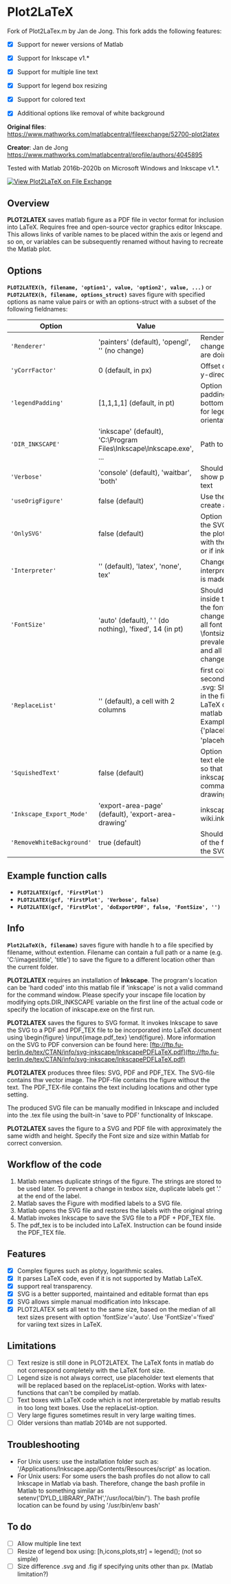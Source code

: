 # Plot2LaTeX

Fork of Plot2LaTex.m by Jan de Jong. This fork adds the following features:

- [x] Support for newer versions of Matlab
- [x] Support for Inkscape v1.*
- [x] Support for multiple line text
- [x] Support for legend box resizing
- [x] Support for colored text
- [x] Additional options like removal of white background


**Original files**: https://www.mathworks.com/matlabcentral/fileexchange/52700-plot2latex

**Creator**: Jan de Jong https://www.mathworks.com/matlabcentral/profile/authors/4045895

Tested with Matlab 2016b-2020b on Microsoft Windows and Inkscape v1.*.

[![View Plot2LaTeX on File Exchange](https://www.mathworks.com/matlabcentral/images/matlab-file-exchange.svg)](https://de.mathworks.com/matlabcentral/fileexchange/108554-plot2latex)

## Overview

**PLOT2LATEX** saves matlab figure as a PDF file in vector format for inclusion into LaTeX. Requires free and open-source vector graphics editor Inkscape. This allows links of varible names to be placed within the axis or legend and so on, or variables can be subsequently renamed without having to recreate the Matlab plot.

## Options

**`PLOT2LATEX(h, filename, 'option1', value, 'option2', value, ...)`** or **`PLOT2LATEX(h, filename, options_struct)`** saves figure with specified options as name value pairs or with an options-struct with a subset of the following fieldnames:

| Option | Value | Discription |
| --- | --- | --- |
| `'Renderer'` | 'painters' (default), 'opengl', '' (no change)| Renderer of the figure. Only change if you know what you are doing.|
| `'yCorrFactor'`| 0 (default, in px)| Offset of most text elements in y-direction.|
| `'legendPadding'`| [1,1,1,1] (default, in pt)| Option for manually add padding to the legends [top, bottom, left, right], only works for legends with vertical orientation.|
| `'DIR_INKSCAPE'`| 'inkscape' (default), 'C:\Program Files\Inkscape\Inkscape.exe', ... |Path to inkscape.exe|
| `'Verbose'`| 'console' (default), 'waitbar', 'both'| Should a waitbar appear to show progress or a console text|
| `'useOrigFigure'`| false (default)| Use the original figure or create a copy?|
| `'OnlySVG'`| false (default)| Option to stop after creating the SVG file. Can be used, if the plots are used as SVG files with the package SVG in LaTeX or if inkscape is not installed.|
| `'Interpreter'`| '' (default), 'latex', 'none', tex'| Changes the matlab text interpreter, if empty no change is made.|
| `'FontSize'`| 'auto' (default), ' ' (do nothing), 'fixed', 14 (in pt)|Should be equal to the font size inside the document, use '' if the font size should not be changed beforehand. 'fixed': all font sizes will be preset with \fontsize in latex. 'auto': the prevalent fontsize will be found and all text elements will be changed to this fontsize.|
| `'ReplaceList'`| '' (default), a cell with 2 columns|first column: text in figure, second column: new text in .svg: Should a placeholder text in the figure be replaced with a LaTeX command that e.g. matlab can't correctly display? Example : {'placeholder','\acr{thickness}'; 'placeholder2','$\exp{-4r^2}$'}|
| `'SquishedText'`| false (default)| Option to horizontal squish all text elements in the svg-file, so that the export mode of inkscape works better with commands that go outside the drawing area.|
| `'Inkscape_Export_Mode'`| 'export-area-page' (default), 'export-area-drawing'| inkscape export options, see wiki.inkscape.org|
| `'RemoveWhiteBackground'`| true (default)| Should the white background of the figure be removed from the SVG file?|

## Example function calls

- **`PLOT2LATEX(gcf, 'FirstPlot')`**
- **`PLOT2LATEX(gcf, 'FirstPlot', 'Verbose', false)`**
- **`PLOT2LATEX(gcf, 'FirstPlot', 'doExportPDF', false, 'FontSize', '')`**

## Info

**`Plot2LaTeX(h, filename)`** saves figure with handle h to a file specified by filename, without extention. Filename can contain a full path or a name (e.g. 'C:\images\title', 'title') to save the figure to a different location other than the current folder.

**PLOT2LATEX** requires an installation of **Inkscape**. The program's location can be 'hard coded' into this matlab file if 'inkscape' is not a valid command for the command window. Please specify your inscape file location by modifying opts.DIR_INKSCAPE variable on the first line of the actual code or specify the location of inkscape.exe on the first run.

**PLOT2LATEX** saves the figures to SVG format. It invokes Inkscape to save the SVG to a PDF and PDF_TEX file to be incorporated into LaTeX document using \begin{figure} \input{image.pdf_tex} \end{figure}.  More information on the SVG to PDF conversion can be found here:
[ftp://ftp.fu-berlin.de/tex/CTAN/info/svg-inkscape/InkscapePDFLaTeX.pdf](ftp://ftp.fu-berlin.de/tex/CTAN/info/svg-inkscape/InkscapePDFLaTeX.pdf)

**PLOT2LATEX** produces three files: SVG, PDF and PDF_TEX. The SVG-file contains thw vector image. The PDF-file contains the figure without the text. The PDF_TEX-file contains the text including locations and other type setting.

The produced SVG file can be manually modified in Inkscape and included into the .tex file using the built-in 'save to PDF' functionality of Inkscape.

**PLOT2LATEX** saves the figure to a SVG and PDF file with approximately the same width and height. Specify the Font size and size within Matlab for correct conversion.

## Workflow of the code

1. Matlab renames duplicate strings of the figure. The strings are stored to be used later. To prevent a change in texbox size, duplicate labels get '.' at the end of the label.
2. Matlab saves the Figure with modified labels to a SVG file.
3. Matlab opens the SVG file and restores the labels with the original string
4. Matlab invokes Inkscape to save the SVG file to a PDF + PDF_TEX file.
5. The pdf_tex is to be included into LaTeX. Instruction can be found inside the PDF_TEX file.

## Features

- [x] Complex figures such as plotyy, logarithmic scales.
- [x] It parses LaTeX code, even if it is not supported by Matlab LaTeX.
- [x] support real transparency.
- [x] SVG is a better supported, maintained and editable format than eps
- [x] SVG allows simple manual modification into Inkscape.
- [x] PLOT2LATEX sets all text to the same size, based on the median of all text sizes present with option 'fontSize'='auto'. Use 'FontSize'='fixed' for variing text sizes in LaTeX.

## Limitations

- [ ] Text resize is still done in PLOT2LATEX. The LaTeX fonts in matlab do not correspond completely with the LaTeX font size.
- [ ] Legend size is not always correct, use placeholder text elements that will be replaced based on the replaceList-option. Works with latex-functions that can't be compiled by matlab.
- [ ] Text boxes with LaTeX code which is not interpretable by matlab results in too long text boxes. Use the replaceList-option.
- [ ] Very large figures sometimes result in very large waiting times.
- [ ] Older versions than matlab 2014b are not supported.

## Troubleshooting

- For Unix users: use the installation folder such as:
'/Applications/Inkscape.app/Contents/Resources/script' as location.
- For Unix users: For some users the bash profiles do not allow to call Inkscape in Matlab via bash. Therefore, change the bash profile in Matlab to something similar as setenv('DYLD_LIBRARY_PATH','/usr/local/bin/').
The bash profile location can be found by using '/usr/bin/env bash'

## To do

- [ ] Allow multiple line text
- [ ] Resize of legend box using: [h,icons,plots,str] = legend(); (not so simple)
- [ ] Size difference .svg and .fig if specifying units other than px. (Matlab limitation?)
